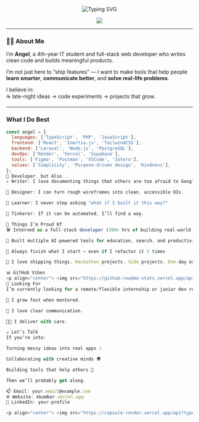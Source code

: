<p align="center">
  <img src="https://readme-typing-svg.demolab.com?font=Fira+Code&duration=3000&pause=1000&color=38BDF8&vCenter=true&multiline=true&width=700&height=60&lines=Hey+I'm+Angel+Reyes!;Software+Developer+%7C+Builder+of+useful+things+%7C+Human+first" alt="Typing SVG" />
</p>

<p align="center">
  <img src="https://capsule-render.vercel.app/api?type=waving&color=38BDF8&height=120&section=header&text=Welcome%20to%20My%20Code%20Garden!&fontSize=30&fontAlignY=40" />
</p>

---

### 🧑‍🚀 About Me
I’m **Angel**, a 4th-year IT student and full-stack web developer who writes clean code and builds meaningful products.

I’m not just here to “ship features” — I want to make tools that help people **learn smarter**, **communicate better**, and **solve real-life problems**.

I believe in:  
☕ late-night ideas → code experiments → projects that grow.  

---

### What I Do Best

```js
const angel = {
  languages: ['TypeScript', 'PHP', 'JavaScript'],
  frontend: ['React', 'Inertia.js', 'TailwindCSS'],
  backend: ['Laravel', 'Node.js', 'PostgreSQL'],
  devOps: ['Render', 'Vercel', 'Supabase'],
  tools: ['Figma', 'Postman', 'VSCode', 'Zotero'],
  values: ['Simplicity', 'Purpose-driven design', 'Kindness'],
};
🧪 Developer, but Also...
✍️ Writer: I love documenting things that others are too afraid to Google twice.

🎨 Designer: I can turn rough wireframes into clean, accessible UIs.

🧠 Learner: I never stop asking "what if I built it this way?"

🧰 Tinkerer: If it can be automated, I’ll find a way.

🌟 Things I’m Proud Of
🛠️ Interned as a full-stack developer (300+ hrs of building real-world apps)

🧠 Built multiple AI-powered tools for education, search, and productivity

🏁 Always finish what I start — even if I refactor it 5 times

👾 I love shipping things. Hackathon projects. Side projects. One-day experiments.

📊 GitHub Vibes
<p align="center"> <img src="https://github-readme-stats.vercel.app/api?username=your-github&show_icons=true&theme=tokyonight&hide_border=true" width="48%" /> <img src="https://github-readme-streak-stats.herokuapp.com?user=your-github&theme=tokyonight&hide_border=true" width="48%" /> </p>
🧭 Looking For
I’m currently looking for a remote/flexible internship or junior dev role where I can contribute meaningfully while learning from a brilliant team.

🌱 I grow fast when mentored.

💬 I love clear communication.

🧑‍💻 I deliver with care.

☕ Let’s Talk
If you’re into:

Turning messy ideas into real apps 💡

Collaborating with creative minds 🌍

Building tools that help others 🤖

Then we’ll probably get along.

📫 Email: your.email@example.com
🌐 Website: kkumber.vercel.app
💼 LinkedIn: your-profile

<p align="center"> <img src="https://capsule-render.vercel.app/api?type=waving&color=38BDF8&height=120&section=footer"/> </p> ```
